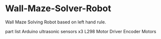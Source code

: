 # Wall-Maze-Solver-Robot
Wall Maze Solving Robot based on left hand rule.

part list
Arduino
ultrasonic sensors x3
L298 Motor Driver
Encoder Motors
